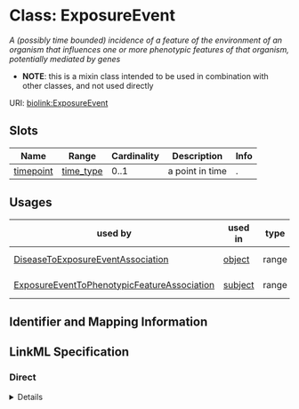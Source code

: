 # Class: ExposureEvent
_A (possibly time bounded) incidence of a feature of the environment of an organism that influences one or more phenotypic features of that organism, potentially mediated by genes_




* __NOTE__: this is a mixin class intended to be used in combination with other classes, and not used directly


URI: [biolink:ExposureEvent](https://w3id.org/biolink/vocab/ExposureEvent)



<!-- no inheritance hierarchy -->



## Slots

| Name | Range | Cardinality | Description  | Info |
| ---  | --- | --- | --- | --- |
| [timepoint](timepoint.md) | [time_type](time_type.md) | 0..1 | a point in time  | . |


## Usages


| used by | used in | type | used |
| ---  | --- | --- | --- |
| [DiseaseToExposureEventAssociation](DiseaseToExposureEventAssociation.md) | [object](object.md) | range | exposure event |
| [ExposureEventToPhenotypicFeatureAssociation](ExposureEventToPhenotypicFeatureAssociation.md) | [subject](subject.md) | range | exposure event |



## Identifier and Mapping Information









## LinkML Specification

<!-- TODO: investigate https://stackoverflow.com/questions/37606292/how-to-create-tabbed-code-blocks-in-mkdocs-or-sphinx -->

### Direct

<details>
```yaml
name: exposure event
aliases:
- exposure
- experimental condition
exact_mappings:
- XCO:0000000
description: A (possibly time bounded) incidence of a feature of the environment of
  an organism that influences one or more phenotypic features of that organism, potentially
  mediated by genes
in_subset:
- model_organism_database
from_schema: https://w3id.org/biolink/biolink-model
mixin: true
slots:
- timepoint

```
</details>

### Induced

<details>
```yaml
name: exposure event
aliases:
- exposure
- experimental condition
exact_mappings:
- XCO:0000000
description: A (possibly time bounded) incidence of a feature of the environment of
  an organism that influences one or more phenotypic features of that organism, potentially
  mediated by genes
in_subset:
- model_organism_database
from_schema: https://w3id.org/biolink/biolink-model
mixin: true
attributes:
  timepoint:
    name: timepoint
    description: a point in time
    from_schema: https://w3id.org/biolink/biolink-model
    is_a: node property
    domain: named thing
    alias: timepoint
    owner: exposure event
    range: time type

```
</details>